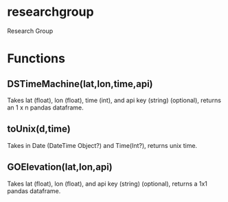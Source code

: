 # researchgroup
Research Group

# Functions
##	DSTimeMachine(lat,lon,time,api)
Takes lat (float), lon (float), time (int), and api key (string) (optional), returns an 1 x n pandas dataframe.
## toUnix(d,time)
Takes in Date (DateTime Object?) and Time(Int?), returns unix time.
## GOElevation(lat,lon,api)
Takes lat (float), lon (float), and api key (string) (optional), returns a 1x1 pandas dataframe.











